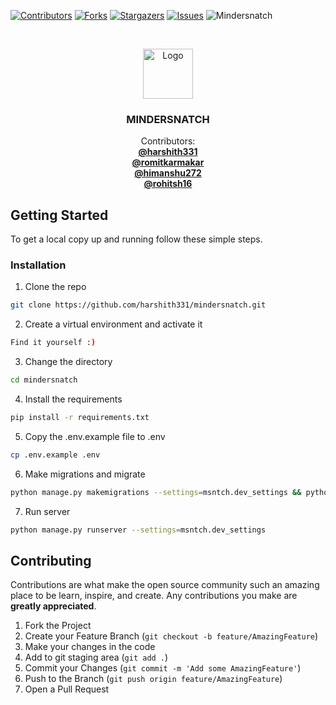 [![Contributors][contributors-shield]][contributors-url]
[![Forks][forks-shield]][forks-url]
[![Stargazers][stars-shield]][stars-url]
[![Issues][issues-shield]][issues-url]
![Mindersnatch](https://github.com/harshith331/mindersnatch/workflows/Mindersnatch/badge.svg)

<br />
<p align="center">
  <a href="https://github.com/harshith331/mindersnatch">
    <img src="https://raw.githubusercontent.com/othneildrew/Best-README-Template/master/images/logo.png" alt="Logo" width="80" height="80">
  </a>

  <h3 align="center">MINDERSNATCH</h3>

  <p align="center">
    Contributors:
    <br />
    <a href="https://github.com/harshith331"><strong>@harshith331</strong></a>
    <br />
  <a href="https://github.com/romitkarmakar"><strong>@romitkarmakar</strong></a>
    <br />
  <a href="https://github.com/himanshu272"><strong>@himanshu272</strong></a>
    <br />
  <a href="https://github.com/rohitsh16"><strong>@rohitsh16</strong></a>
  </p>
</p>

## Getting Started

To get a local copy up and running follow these simple steps.

### Installation
 
1. Clone the repo
```sh
git clone https://github.com/harshith331/mindersnatch.git
```
2. Create a virtual environment and activate it
```sh
Find it yourself :)
```
3. Change the directory
```sh
cd mindersnatch
```
4. Install the requirements
```sh
pip install -r requirements.txt 
```
5. Copy the .env.example file to .env
```sh
cp .env.example .env
```
6. Make migrations and migrate
```sh
python manage.py makemigrations --settings=msntch.dev_settings && python manage.py migrate --run-syncdb --settings=msntch.dev_settings
```
7. Run server
```sh
python manage.py runserver --settings=msntch.dev_settings
```

## Contributing

Contributions are what make the open source community such an amazing place to be learn, inspire, and create. Any contributions you make are **greatly appreciated**.

1. Fork the Project
2. Create your Feature Branch (`git checkout -b feature/AmazingFeature`)
3. Make your changes in the code
4. Add to git staging area (`git add .`)
5. Commit your Changes (`git commit -m 'Add some AmazingFeature'`)
6. Push to the Branch (`git push origin feature/AmazingFeature`)
7. Open a Pull Request

<!-- https://www.markdownguide.org/basic-syntax/#reference-style-links -->
[contributors-shield]: https://img.shields.io/github/contributors/harshith331/mindersnatch.svg?style=flat-square
[contributors-url]: https://github.com/harshith331/mindersnatch/graphs/contributors
[forks-shield]: https://img.shields.io/github/forks/harshith331/mindersnatch.svg?style=flat-square
[forks-url]: https://github.com/harshith331/mindersnatch/network/members
[stars-shield]: https://img.shields.io/github/stars/harshith331/mindersnatch.svg?style=flat-square
[stars-url]: https://github.com/harshith331/mindersnatch/stargazers
[issues-shield]: https://img.shields.io/github/issues/harshith331/mindersnatch.svg?style=flat-square
[issues-url]: https://github.com/harshith331/mindersnatch/issues
